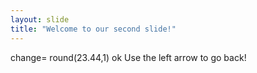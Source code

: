 ```yaml
---
layout: slide
title: "Welcome to our second slide!"
---
```

change= round(23.44,1) ok
Use the left arrow to go back!
